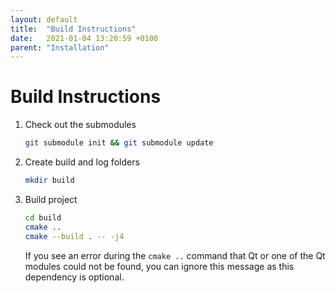 ```yaml
---
layout: default
title:  "Build Instructions"
date:   2021-01-04 13:20:59 +0100
parent: "Installation"
---
```


# Build Instructions
1.  Check out the submodules
    ```bash
    git submodule init && git submodule update
    ```
    
2.  Create build and log folders
    ```bash
    mkdir build
    ```

3.  Build project
    ```bash
    cd build
    cmake ..
    cmake --build . -- -j4
    ```
    If you see an error during the `cmake ..` command that Qt or one of the Qt modules could
    not be found, you can ignore this message as this dependency is optional.